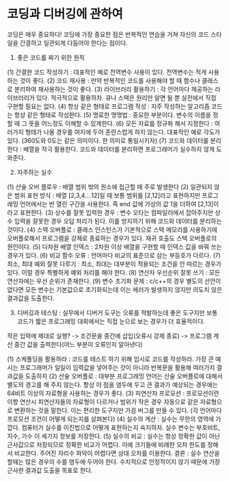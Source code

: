 # 코딩과 디버깅에 관하여
코딩은 매우 중요하다! 코딩에 가장 중요한 점은 반복적인 연습을 거쳐 자신의 코드 스타일을 간결하고 일관되게 다듬어야 한다는 점이다.

1. 좋은 코드를 짜기 위한 원칙

(1) 간결한 코드 작성하기 : 대표적인 예로 전역변수 사용이 있다. 전역변수는 적게 사용하는 것이 좋다. 
(2) 코드 재사용 : 만약 반복적인 코드를 사용해야 할 때 함수나 클래스로 분리하여 재사용하는 것이 좋다.
(3) 라이브러리 활용하기 : 각 언어마다 제공하는 라이브러리가 있다. 적극적으로 활용하자. 큐나 스택은 원리만 알면 될 뿐 실전에서 직접 구현할 필요는 없다.
(4) 항상 같은 형태로 프로그램 작성 : 자주 작성하는 알고리즘 코드는 항상 같은 형태로 작성한다.
(5) 명료한 명명법 : 중요한 부분이다. 변수의 이름을 정할 때 그 뜻을 어느정도 이해할 수 있게한다.
(6) 모든 자료를 정규화 해서 지정한다 : 여러가지 형태가 나올 경우를 여지에 두어 혼란스럽게 하지 않는다. 대표적인 예로 각도가 있다. (360도와 0도는 같은 의미이다. 한 의미로 통일시키자)
(7) 코드와 데이터를 분리한다 : 배열을 적극 활용한다. 코드와 데이터를 분리하면 프로그래머가 실수하지 않게 도와준다.

2. 자주하는 실수

(1) 산술 오버 플로우 : 배열 범위 밖의 원소에 접근할 때 주로 발생한다
(2) 일관되지 않은 범위 표현 방식 : 배열 [2,3,4….12]일 때 보통 범위를 [2,12]라고 표현하지만 프로그래밍 언어에서는 반 열린 구간을 사용한다. 즉 end 값에 가상의 값 1을 더하여 [2,13]이라고 표현한다. 
(3) 상수를 잘못 입력한 경우 : 변수 오타는 컴파일러에서 잡아주지만 상수 입력을 잘못한 경우 오답 처리가 된다. 이를 방지하기 위해 코드와 데이터를 분리하는 것이다.
(4) 스택 오버플로 : 클래스 인스턴스가 기본적으로 스택 메모리를 사용하기에 오버플로해서 프로그램을 강제로 종료하는 경우가 있다. 재귀 호출도 스택 오버플로의 원인이다.
(5) 다차원 배열 인덱스 : 2차원 이상 배열을 구현할 때 인덱스 값을 바꿔 쓰는 경우가 있다.
(6) 비교 함수 오류 : 언어마다 비교의 표준으로 삼는 부등호가 다르다. 
(7) 최소, 최대 예외 잘못 다루기 : 최소, 최대는 대부분이 적용되는 조건을 안 따르는 경우가 있다. 이럴 경우 특별하게 예외 처리를 해야 한다.
(8) 연산자 우선순위 잘못 쓰기 : 모든 연산자에는 우선 순위가 존재한다.
(9) 변수 초기화 문제 : c/c++의 경우 별도의 선언이 없다면 모든 변수는 기본값으로 초기화되는데 이는 에러가 발생하지 않지만 의도치 않은 결과값을 도출한다.

3. 디버깅과 테스팅
: 실무에서 디버거 도구는 오류를 적발하는데 좋은 도구지만 보통 코드가 짧은 프로그래밍 대회에서는 직접 눈으로 보는 경우가 더 효율적이다.

작은 입력에 제대로 실행? -> 조건문을 중간에 삽입(오류시 강제 종료) -> 프로그램 계산 중간 값을 출력한다(어느 부분이 오류인지 알아낸다)

(1) 스케폴딩을 활용하라 : 코드를 테스트 하기 위해 임시로 코드를 작성하라. 가장 큰 예시는 프로그래머가 일일이 입력값을 넣어주는 것이 아니라 반복문을 활용해 여러가지 결과값을 도출하자
(2) 산술 오버플로 : 대부분 프로그래밍 언어는 산술 오버플로에 대해서 별도의 경고를 해 주지 않는다. 항상 이 점을 염두에 두고 큰 결과가 예상되는 경우에는 64비트 이상의 자료형을 사용하는 경우가 좋다.
(3) 피연산자 프로모션 : 프로모션이란 이항 연산시 피연산자들의 자료형이 다르거나 범위가 작은 경우 자동으로 같은 자료형으로 변환하는 것을 말한다. 이는 편리한 도구지만 가끔 버그를 만들 수 있다. (각 언어마다 프로모션 조건이 어떻게 되는지를 살펴본다)
(4) 실수의 계산 : 실수는 무한의 영역에 가깝다. 컴퓨터가 실수를 이진법으로 어떻게 표현하는지 숙지하자. 실수 변수는 부호비트, 지수, 가수 이 세가지 정보를 저장한다. 
(5) 실수의 비교 : 실수는 항상 정확한 값이 아닌 근사값으로 저장되므로 정확한 비교가 어렵다. 이에 크기들에 비례한 오차 한도를 정해서 비교한다. 주어진 자리수 파악이 어렵다면 상대 오차를 이용한다. 
결론 : 실수 연산을 할때는 많은 경우의 수를 염두에 두어야 한다. 수치적으로 안정적이지 않기 때문에 가장 근사한 결과값 도출을 목표로 한다.

